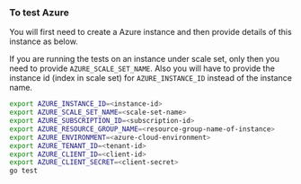 ### To test Azure

You will first need to create a Azure instance and then provide details of this instance as below.

If you are running the tests on an instance under scale set, only then you need to provide `AZURE_SCALE_SET_NAME`. Also you will have to provide the instance id (index in scale set) for `AZURE_INSTANCE_ID` instead of the instance name.

```bash
export AZURE_INSTANCE_ID=<instance-id>
export AZURE_SCALE_SET_NAME=<scale-set-name>
export AZURE_SUBSCRIPTION_ID=<subscription-id>
export AZURE_RESOURCE_GROUP_NAME=<resource-group-name-of-instance>
export AZURE_ENVIRONMENT=<azure-cloud-environment>
export AZURE_TENANT_ID=<tenant-id>
export AZURE_CLIENT_ID=<client-id>
export AZURE_CLIENT_SECRET=<client-secret>
go test
```
